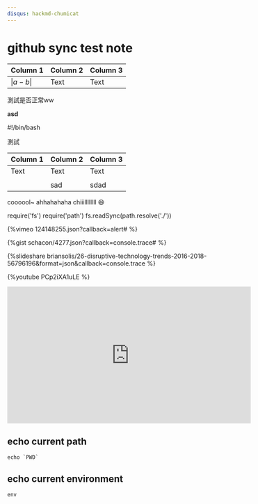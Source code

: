 ```yaml
---
disqus: hackmd-chumicat
---
```


# github sync test note

| Column 1 | Column 2 | Column 3 |
| -------- | -------- | -------- |
|  $\lvert a - b\rvert$     | Text     | Text     |


測試是否正常ww

$\mathbf{asd}$

<style>
.footer {
    display: none;
}
</style>

#!/bin/bash

測試


| Column 1 | Column 2 | Column 3 |
| -------- | -------- | -------- |
| Text     | Text     | Text     |
|          |          |          |
|          | sad      | sdad     |


coooool~
ahhahahaha chiiillllllll :smile: 

require('fs')
require('path')
fs.readSync(path.resolve('./'))


{%vimeo 124148255.json?callback=alert# %}

{%gist schacon/4277.json?callback=console.trace# %}

{%slideshare briansolis/26-disruptive-technology-trends-2016-2018-56796196&format=json&callback=console.trace %}

{%youtube PCp2iXA1uLE %}

<iframe width="560" height="315" src="https://www.youtube.com/embed/PCp2iXA1uLE" frameborder="0" allow="accelerometer; autoplay; encrypted-media; gyroscope; picture-in-picture" allowfullscreen></iframe>

## echo current path

    echo `PWD`
    
## echo current environment

    env
    
